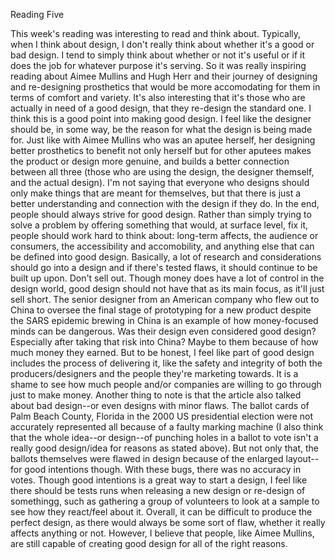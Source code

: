 Reading Five

This week's reading was interesting to read and think about. Typically, when I think about design, I don't really think about whether it's a good or bad design. I tend to simply think about whether or not it's useful or if it does the job for whatever purpose it's serving. So it was really inspiring reading about Aimee Mullins and Hugh Herr and their journey of designing and re-designing prosthetics that would be more accomodating for them in terms of comfort and variety. It's also interesting that it's those who are actually in need of a good design, that they re-design the standard one. I think this is a good point into making good design. I feel like the designer should be, in some way, be the reason for what the design is being made for. Just like with Aimee Mullins who was an aputee herself, her designing better prosthetics to benefit not only herself but for other aputees makes the product or design more genuine, and builds a better connection between all three (those who are using the design, the designer themself, and the actual design). I'm not saying that everyone who designs should only make things that are meant for themselves, but that there is just a better understanding and connection with the design if they do. In the end, people should always strive for good design. Rather than simply trying to solve a problem by offering something that would, at surface level, fix it, people should work hard to think about: long-term affects, the audience or consumers, the accessibility and accomobility, and anything else that can be defined into good design. Basically, a lot of research and considerations should go into a design and if there's tested flaws, it should continue to be built up upon. Don't sell out. Though money does have a lot of control in the design world, good design should not have that as its main focus, as it'll just sell short. The senior designer from an American company who flew out to China to oversee the final stage of prototyping for a new product despite the SARS epidemic brewing in China is an example of how money-focused minds can be dangerous. Was their design even considered good design? Especially after taking that risk into China? Maybe to them because of how much money they earned. But to be honest, I feel like part of good design includes the process of delivering it, like the safety and integrity of both the producers/designers and the people they're marketing towards. It is a shame to see how much people and/or companies are willing to go through just to make money. Another thing to note is that the article also talked about bad design--or even designs with minor flaws. The ballot cards of Palm Beach County, Florida in the 2000 US presidential election were not accurately represented all because of a faulty marking machine (I also think that the whole idea--or design--of punching holes in a ballot to vote isn't a really good design/idea for reasons as stated above). But not only that, the ballots themselves were flawed in design because of the enlarged layout--for good intentions though. With these bugs, there was no accuracy in votes. Though good intentions is a great way to start a design, I feel like there should be tests runs when releasing a new design or re-design of somethingg, such as gathering a group of volunteers to look at a sample to see how they react/feel about it. Overall, it can be difficult to produce the perfect design, as there would always be some sort of flaw, whether it really affects anything or not. However, I believe that people, like Aimee Mullins, are still capable of creating good design for all of the right reasons.
